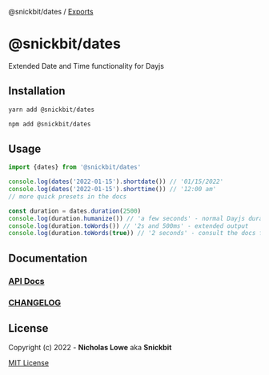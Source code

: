 @snickbit/dates / [Exports](modules.md)

# @snickbit/dates

<!--START_SECTION:readmes-description-->

Extended Date and Time functionality for Dayjs

<!--END_SECTION:readmes-description-->

## Installation

```bash
yarn add @snickbit/dates
```

```bash
npm add @snickbit/dates
```

## Usage

```js
import {dates} from '@snickbit/dates'

console.log(dates('2022-01-15').shortdate()) // '01/15/2022'
console.log(dates('2022-01-15').shorttime()) // '12:00 am'
// more quick presets in the docs

const duration = dates.duration(2500)
console.log(duration.humanize()) // 'a few seconds' - normal Dayjs duration output
console.log(duration.toWords()) // '2s and 500ms' - extended output
console.log(duration.toWords(true)) // '2 seconds' - consult the docs for more options
```

## Documentation

### [API Docs](./docs/README.md)

### [CHANGELOG](CHANGELOG.md)

## License

Copyright (c) 2022 - **Nicholas Lowe** aka **Snickbit**

[MIT License](../../LICENSE)
